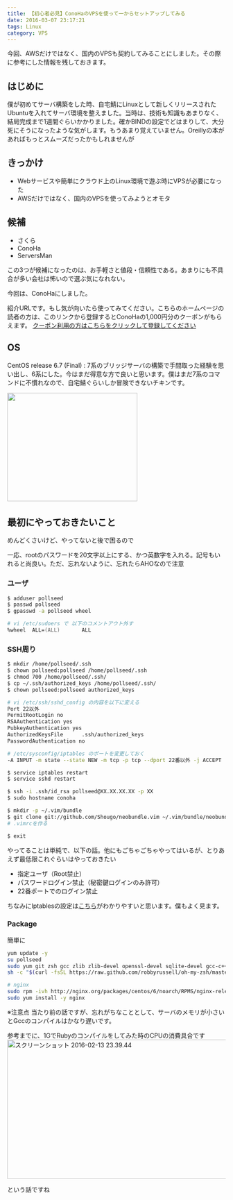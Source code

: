 ```yaml
---
title: 【初心者必見】ConoHaのVPSを使って一からセットアップしてみる
date: 2016-03-07 23:17:21
tags: Linux
category: VPS
---
```

今回、AWSだけではなく、国内のVPSも契約してみることにしました。その際に参考にした情報を残しておきます。

## はじめに
僕が初めてサーバ構築をした時、自宅鯖にLinuxとして新しくリリースされたUbuntuを入れてサーバ環境を整えました。当時は、技術も知識もあまりなく、結局完成まで1週間ぐらいかかりました。確かBINDの設定でどはまりして、大分死にそうになったような気がします。もうあまり覚えていません。Oreillyの本があればもっとスムーズだったかもしれませんが

## きっかけ
* Webサービスや簡単にクラウド上のLinux環境で遊ぶ時にVPSが必要になった
* AWSだけではなく、国内のVPSを使ってみようとオモタ

## 候補
* さくら
* ConoHa
* ServersMan

この3つが候補になったのは、お手軽さと値段・信頼性である。あまりにも不具合が多い会社は怖いので選ぶ気になれない。

今回は、ConoHaにしました。

紹介URLです。もし気が向いたら使ってみてください。こちらのホームページの読者の方は、このリンクから登録するとConoHaの1,000円分のクーポンがもらえます。
[クーポン利用の方はこちらをクリックして登録してください](https://www.conoha.jp/referral/?token=fmmHSnIh9GzQWYsEX7XR9H5snPtr8LfEykCnLDz0msp9hKBV5oc-GQN)

## OS
CentOS release 6.7 (Final) : 7系のブリッジサーバの構築で手間取った経験を思い出し、6系にした。今はまだ得意な方で良いと思います。僕はまだ7系のコマンドに不慣れなので、自宅鯖ぐらいしか冒険できないチキンです。

<a href="http://px.a8.net/svt/ejp?a8mat=2I0Y1E+BZ1UR6+50+2HMT4H" target="_blank">
<img border="0" width="300" height="250" alt="" src="http://www21.a8.net/svt/bgt?aid=151209554724&wid=001&eno=01&mid=s00000000018015055000&mc=1"></a>
<img border="0" width="1" height="1" src="http://www18.a8.net/0.gif?a8mat=2I0Y1E+BZ1UR6+50+2HMT4H" alt="">

## 最初にやっておきたいこと
めんどくさいけど、やってないと後で困るので

一応、rootのパスワードを20文字以上にする、かつ英数字を入れる。記号もいれると尚良い。ただ、忘れないように、忘れたらAHOなので注意

### ユーザ
``` zsh
$ adduser pollseed
$ passwd pollseed
$ gpasswd -a pollseed wheel

# vi /etc/sudoers で 以下のコメントアウト外す
%wheel  ALL=(ALL)       ALL
```

### SSH周り
``` zsh
$ mkdir /home/pollseed/.ssh
$ chown pollseed:pollseed /home/pollseed/.ssh
$ chmod 700 /home/pollseed/.ssh/
$ cp ~/.ssh/authorized_keys /home/pollseed/.ssh/
$ chown pollseed:pollseed authorized_keys

# vi /etc/ssh/sshd_config の内容を以下に変える
Port 22以外
PermitRootLogin no
RSAAuthentication yes
PubkeyAuthentication yes
AuthorizedKeysFile      .ssh/authorized_keys
PasswordAuthentication no

# /etc/sysconfig/iptables のポートを変更しておく
-A INPUT -m state --state NEW -m tcp -p tcp --dport 22番以外 -j ACCEPT

$ service iptables restart
$ service sshd restart

$ ssh -i .ssh/id_rsa pollseed@XX.XX.XX.XX -p XX
$ sudo hostname conoha

$ mkdir -p ~/.vim/bundle
$ git clone git://github.com/Shougo/neobundle.vim ~/.vim/bundle/neobundle.vim
# .vimrcを作る

$ exit
```

やってることは単純で、以下の話。他にもごちゃごちゃやってはいるが、とりあえず最低限これぐらいはやっておきたい

* 指定ユーザ（Root禁止）
* パスワードログイン禁止（秘密鍵ログインのみ許可）
* 22番ポートでのログイン禁止

ちなみにIptablesの設定は[こちら](http://oxynotes.com/?p=6361)がわかりやすいと思います。僕もよく見ます。

### Package
簡単に
``` zsh
yum update -y
su pollseed
sudo yum git zsh gcc zlib zlib-devel openssl-devel sqlite-devel gcc-c++ glibc-headers libyaml-devel readline readline-devel zlib-devel redhat-lsb
sh -c "$(curl -fsSL https://raw.github.com/robbyrussell/oh-my-zsh/master/tools/install.sh)"

# nginx
sudo rpm -ivh http://nginx.org/packages/centos/6/noarch/RPMS/nginx-release-centos-6-0.el6.ngx.noarch.rpm
sudo yum install -y nginx
```

※注意点
当たり前の話ですが、忘れがちなこととして、サーバのメモリが小さいとGccのコンパイルはかなり遅いです。

参考までに、1GでRubyのコンパイルをしてみた時のCPUの消費具合です
<a href="http://php-aoringo.rhcloud.com/wp-content/uploads/2016/02/スクリーンショット-2016-02-13-23.39.44.png" rel="attachment wp-att-555"><img src="http://php-aoringo.rhcloud.com/wp-content/uploads/2016/02/スクリーンショット-2016-02-13-23.39.44-1024x391.png" alt="スクリーンショット 2016-02-13 23.39.44" width="840" height="321" class="alignnone size-large wp-image-555" /></a>

という話ですね
